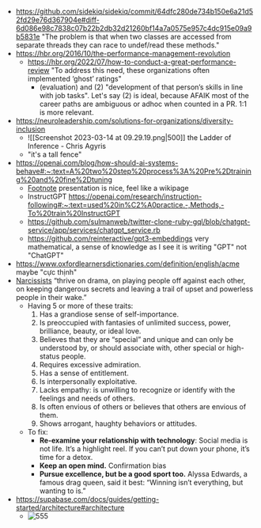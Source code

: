 - https://github.com/sidekiq/sidekiq/commit/64dfc280de734b150e6a21d52fd29e76d367904e#diff-6d086e98c7838c07b22b2db32d21260bf14a7a0575e957c4dc915e09a9b5831e "The problem is that when two classes are accessed from separate threads they can race to undef/read these methods."
- https://hbr.org/2016/10/the-performance-management-revolution
	- https://hbr.org/2022/07/how-to-conduct-a-great-performance-review "To address this need, these organizations often implemented ‘ghost’ ratings"
		- (evaluation) and (2) "development of that person’s skills in line with job tasks". Let's say (2) is ideal, because AFAIK most of the career paths are ambiguous or adhoc when counted in a PR. 1:1 is more relevant.
- https://neuroleadership.com/solutions-for-organizations/diversity-inclusion
	-  ![[Screenshot 2023-03-14 at 09.29.19.png|500]] the Ladder of Inference - Chris Agyris
	- "it's a tall fence"
- https://openai.com/blog/how-should-ai-systems-behave#:~:text=A%20two%20step%20process%3A%20Pre%2Dtraining%20and%20fine%2Dtuning
	- [Footnote](https://openai.com/blog/how-should-ai-systems-behave#:~:text=Engineering%2C%20and%C2%A0more.-,Footnotes,-By%20AGI%2C%20we) presentation is nice, feel like a wikipage
	- InstructGPT https://openai.com/research/instruction-following#:~:text=used%20in%C2%A0practice.-,Methods,-To%20train%20InstructGPT
	- https://github.com/sulmanweb/twitter-clone-ruby-gql/blob/chatgpt-service/app/services/chatgpt_service.rb
	- https://github.com/reinteractive/gpt3-embeddings very mathematical, a sense of knowledge as I see it is writing "GPT" not "ChatGPT"
- https://www.oxfordlearnersdictionaries.com/definition/english/acme maybe "cực thịnh"
- [Narcissists](https://medium.com/the-700-word-read/dr-bren%C3%A9-brown-nails-narcissists-in-4-sentences-flat-9f95bcca5719) “thrive on drama, on playing people off against each other, on keeping dangerous secrets and leaving a trail of upset and powerless people in their wake.” 
	- Having 5 or more of these traits:
		1. Has a grandiose sense of self-importance.
		2.  Is preoccupied with fantasies of unlimited success, power, brilliance, beauty, or ideal love.
		3.  Believes that they are “special” and unique and can only be understood by, or should associate with, other special or high-status people.
		4.  Requires excessive admiration.
		5.  Has a sense of entitlement.
		6.  Is interpersonally exploitative.
		7.  Lacks empathy: is unwilling to recognize or identify with the feelings and needs of others.
		8.  Is often envious of others or believes that others are envious of them.
		9.  Shows arrogant, haughty behaviors or attitudes.
	- To fix:
		- **Re-examine your relationship with technology**: Social media is not life. It’s a highlight reel. If you can’t put down your phone, it’s time for a detox.
		- **Keep an open mind.** Confirmation bias
		- **Pursue excellence, but be a good sport too.** Alyssa Edwards, a famous drag queen, said it best: “Winning isn’t everything, but wanting to is.”
- https://supabase.com/docs/guides/getting-started/architecture#architecture 
	- ![555](https://supabase.com/docs/_next/image?url=%2Fdocs%2Fimg%2Fsupabase-architecture.png&w=3840&q=75)